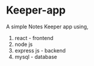 # Keeper-app

A simple Notes Keeper app using,
  1. react - frontend
  2. node js
  3. express js - backend
  4. mysql - database

